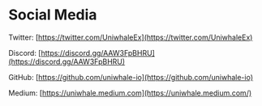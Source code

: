 # Social Media

Twitter: [https://twitter.com/UniwhaleEx](https://twitter.com/UniwhaleEx)

Discord: [https://discord.gg/AAW3FpBHRU](https://discord.gg/AAW3FpBHRU)

GitHub: [https://github.com/uniwhale-io](https://github.com/uniwhale-io)

Medium: [https://uniwhale.medium.com](https://uniwhale.medium.com/)
